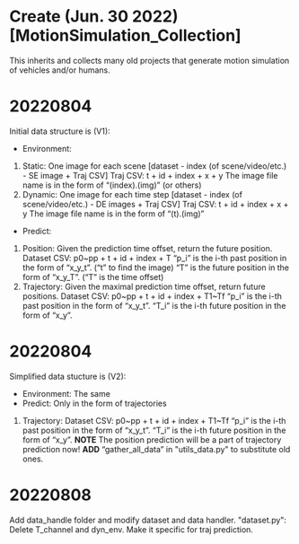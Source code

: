# Create (Jun. 30 2022) [MotionSimulation_Collection]
This inherits and collects many old projects that generate motion simulation of vehicles and/or humans.

# 20220804
Initial data structure is (V1):
- Environment: 
1. Static:  One image for each scene 
   [dataset - index (of scene/video/etc.) - SE image + Traj CSV]
   Traj CSV: t + id + index + x + y
   The image file name is in the form of “(index).(img)” (or others)
2. Dynamic: One image for each time step
   [dataset - index (of scene/video/etc.) - DE images + Traj CSV]
   Traj CSV: t + id + index + x + y
   The image file name is in the form of “(t).(img)”
- Predict:
1. Position:   Given the prediction time offset, return the future position.
   Dataset CSV: p0~pp + t + id + index + T
   “p_i” is the i-th past position in the form of “x_y_t”. (“t” to find the image)
   “T” is the future position in the form of “x_y_T”. (“T” is the time offset)
2. Trajectory: Given the maximal prediction time offset, return future positions.
   Dataset CSV: p0~pp + t + id + index + T1~Tf
   “p_i” is the i-th past position in the form of “x_y_t”.
   “T_i” is the i-th future position in the form of “x_y”.

# 20220804
Simplified data stucture is (V2):
- Environment: The same
- Predict: Only in the form of trajectories
1. Trajectory:
   Dataset CSV: p0~pp + t + id + index + T1~Tf
   “p_i” is the i-th past position in the form of “x_y_t”.
   “T_i” is the i-th future position in the form of “x_y”.
**NOTE** The position prediction will be a part of trajectory prediction now!
**ADD** “gather_all_data” in "utils_data.py" to substitute old ones.

# 20220808
Add data_handle folder and modify dataset and data handler.
"dataset.py": Delete T_channel and dyn_env. Make it specific for traj prediction.